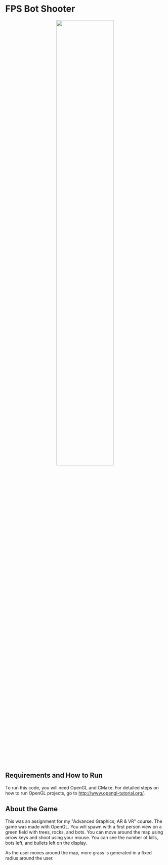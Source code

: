 # FPS Bot Shooter

<div align="center">
  <img src="src/Gameplay.gif" width="60%">
</div>

## Requirements and How to Run
To run this code, you will need OpenGL and CMake. For detailed steps on how to run OpenGL projects, go to http://www.opengl-tutorial.org/.

## About the Game
This was an assignment for my "Advanced Graphics, AR & VR" course. The game was made with OpenGL. You will spawn with a first person view on a green field with trees, rocks, and bots. You can move around the map using arrow keys and shoot using your mouse. You can see the number of kills, bots left, and bullets left on the display.

As the user moves around the map, more grass is generated in a fixed radius around the user.
